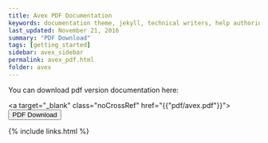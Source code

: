 ```yaml
---
title: Avex PDF Documentation
keywords: documentation theme, jekyll, technical writers, help authoring tools, hat replacements
last_updated: November 21, 2016
summary: "PDF Download"
tags: [getting_started]
sidebar: avex_sidebar
permalink: avex_pdf.html
folder: avex
---
```


You can download pdf version documentation here:

<a target="_blank" class="noCrossRef" href="{{"pdf/avex.pdf"}}"><button type="button" class="btn btn-default" aria-label="Left Align"><span class="glyphicon glyphicon-download-alt" aria-hidden="true"></span> PDF Download</button></a>

{% include links.html %}
